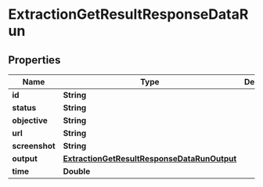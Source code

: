 

# ExtractionGetResultResponseDataRun


## Properties

| Name | Type | Description | Notes |
|------------ | ------------- | ------------- | -------------|
|**id** | **String** |  |  [optional] |
|**status** | **String** |  |  [optional] |
|**objective** | **String** |  |  [optional] |
|**url** | **String** |  |  [optional] |
|**screenshot** | **String** |  |  [optional] |
|**output** | [**ExtractionGetResultResponseDataRunOutput**](ExtractionGetResultResponseDataRunOutput.md) |  |  [optional] |
|**time** | **Double** |  |  [optional] |



